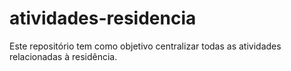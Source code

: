 # atividades-residencia
Este repositório tem como objetivo centralizar todas as atividades relacionadas à residência.
